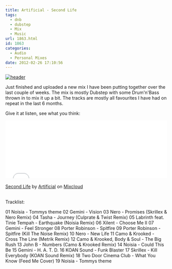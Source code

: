 ```yaml
---
title: Artificial - Second Life
tags:
  - dnb
  - dubstep
  - Mix
  - Music
url: 1863.html
id: 1863
categories:
  - Audio
  - Personal Mixes
date: 2012-02-26 17:10:56
---
```


[![](https://mikecann.co.uk/wp-content/uploads/2012/02/header.png "header")](https://mikecann.co.uk/wp-content/uploads/2012/02/header.png)

Just finished and uploaded a new mix I have been putting together over the last couple of weeks. The mix is mostly Dubstep with some Drum'n'Bass thrown in to mix it up a bit. The tracks are mostly all favourites I have had on repeat in the last 6 months.

<!-- more -->

Give it at listen, see what you think:

<iframe width="100%" height="180" src="//www.mixcloud.com/widget/iframe/?feed=http%3A%2F%2Fwww.mixcloud.com%2Fmikeysee%2Fartificial-second-life%2F&amp;embed_type=widget_standard&amp;embed_uuid=c75fe1f0-fab9-479f-998a-220a90507f45&amp;hide_tracklist=1&amp;hide_cover=1" frameborder="0"></iframe><div style="clear: both; height: 3px; width: auto;"></div>

[Second Life](https://www.mixcloud.com/mikeysee/artificial-second-life/?utm_source=widget&amp;utm_medium=web&amp;utm_campaign=base_links&amp;utm_term=resource_link)<span> by </span>[Artificial](https://www.mixcloud.com/mikeysee/?utm_source=widget&amp;utm_medium=web&amp;utm_campaign=base_links&amp;utm_term=profile_link)<span> on </span>[ Mixcloud](https://www.mixcloud.com/?utm_source=widget&utm_medium=web&utm_campaign=base_links&utm_term=homepage_link)

<div style="clear: both; height: 3px; width: auto;"></div>

Tracklist:

01 Noisia - Tommys theme
02 Gemini - Vision
03 Nero - Promises (Skrillex &amp; Nero Remix)
04 Tasha - Journey (Culprate &amp; Twist Remix)
05 Labrinth feat. Tinie Tempah - Earthquake (Noisia Remix)
06 Xilent - Choose Me II
07 Gemini - Feel Stronger
08 Porter Robinson - Spitfire
09 Porter Robinson - Spitfire (Kill The Noise Remix)
10 Nero - New Life
11 Camo &amp; Krooked - Cross The Line (Metrik Remix)
12 Camo &amp; Krooked, Body &amp; Soul - The Big Rush
13 John B - Numbers (Camo &amp; Krooked Remix)
14 Noisia - Could This Be
15 Gemini - H. A. T. D.
16 KOAN Sound - Funk Blaster
17 Skrillex - Kill Everybody (KOAN Sound Remix)
18 Two Door Cinema Club - What You Know (Feed Me Cover)
19 Noisia - Tommys theme
